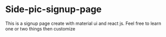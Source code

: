 # Side-pic-signup-page
This is a signup page create with material ui and react js. Feel free to learn one or two things then customize
